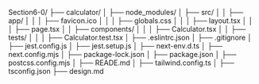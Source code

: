 Section6-0/
├── calculator/
│   ├── node_modules/
│   ├── src/
│   │   ├── app/
│   │   │   ├── favicon.ico
│   │   │   ├── globals.css
│   │   │   ├── layout.tsx
│   │   │   ├── page.tsx
│   │   ├── components/
│   │   │   ├── Calculator.tsx
│   │   ├── tests/
│   │   │   ├── Calculator.test.tsx
│   ├── .eslintrc.json
│   ├── .gitignore
│   ├── jest.config.js
│   ├── jest.setup.js
│   ├── next-env.d.ts
│   ├── next.config.mjs
│   ├── package-lock.json
│   ├── package.json
│   ├── postcss.config.mjs
│   ├── READE.md
│   ├── tailwind.config.ts
│   ├── tsconfig.json
├── design.md

